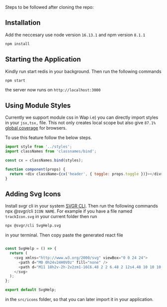 Steps to be followed after cloning the repo:

## Installation

Add the neccesary use node version `16.13.1` and npm version `8.1.1`

```bash
npm install
```

## Starting the Application

Kindly run start redis in your background. Then run the following commands

```bash
npm start
```

the server now runs on `http://localhost:3000`

## Using Module Styles

Currently we support module css in Wap i.e) you can directly import styles in your `jsx,tsx,` file. This not only creates local scope but also give `87.1%` [global coverage](https://browserl.ist/?q=last+2+version) for browsers.

To use this feature follow the below steps.

```javascript
import style from '../styles';
import classNames from 'classnames/bind';

const cx = classNames.bind(styles);

function component(props) {
  return <div className={cx('header', { toggle: props.toggle })}></div>;
}
```

## Adding Svg Icons

Install svgr cli in your system [SVGR CLI](https://react-svgr.com/docs/cli/). Then run the following commands npx @svgr/cli `ICON NAME`. For example if you have a file named `trackIcon.svg` in your current folder then run

```sh
npx @svgr/cli SvgHelp.svg
```

in your terminal. Then copy paste the generated react file

```javascript

const SvgHelp = () => {
  return (
    <svg xmlns="http://www.w3.org/2000/svg" viewBox="0 0 24 24">
      <path d="M0 0h24v24H0V0z" fill="none" />
      <path d="M11 18h2v-2h-2v2zm1-16C6.48 2 2 6.48 2 12s4.48 10 10 10 10-4.48 10-10S17.52 2 12 2zm0 18c-4.41 0-8-3.59-8-8s3.59-8 8-8 8 3.59 8 8-3.59 8-8 8zm0-14c-2.21 0-4 1.79-4 4h2c0-1.1.9-2 2-2s2 .9 2 2c0 2-3 1.75-3 5h2c0-2.25 3-2.5 3-5 0-2.21-1.79-4-4-4z" />
    </svg>
  );
};

export default SvgHelp;
```

in the `src/icons` folder, so that you can later import it in your application.
